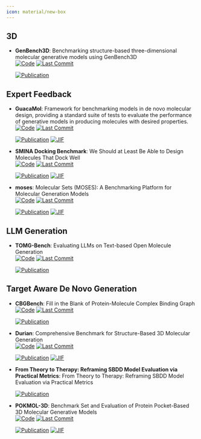```yaml
---
icon: material/new-box
---
```



## **3D**


- **GenBench3D**: Benchmarking structure-based three-dimensional molecular generative models using GenBench3D  
    [![Code](https://img.shields.io/github/stars/bbaillif/genbench3d?style=for-the-badge&logo=github)](https://github.com/bbaillif/genbench3d) 
    [![Last Commit](https://img.shields.io/github/last-commit/bbaillif/genbench3d?style=for-the-badge&logo=github)](https://github.com/bbaillif/genbench3d) 

    [![Publication](https://img.shields.io/badge/Publication-Citations:0-blue?style=for-the-badge&logo=bookstack)](https://doi.org/10.48550/arXiv.2407.04424) 


## **Expert Feedback**


- **GuacaMol**: Framework for benchmarking models in de novo molecular design, providing a standard suite of tests to evaluate the performance of generative models in producing molecules with desired properties.  
    [![Code](https://img.shields.io/github/stars/BenevolentAI/guacamol?style=for-the-badge&logo=github)](https://github.com/BenevolentAI/guacamol) 
    [![Last Commit](https://img.shields.io/github/last-commit/BenevolentAI/guacamol?style=for-the-badge&logo=github)](https://github.com/BenevolentAI/guacamol) 

    [![Publication](https://img.shields.io/badge/Publication-Citations:477-blue?style=for-the-badge&logo=bookstack)](https://doi.org/10.1021/acs.jcim.8b00839) 
    [![JIF](https://img.shields.io/badge/Impact_Factor-5.60-purple?style=for-the-badge&logo=academia)](https://doi.org/10.1021/acs.jcim.8b00839)



- **SMINA Docking Benchmark**: We Should at Least Be Able to Design Molecules That Dock Well  
    [![Code](https://img.shields.io/github/stars/cieplinski-tobiasz/smina-docking-benchmark?style=for-the-badge&logo=github)](https://github.com/cieplinski-tobiasz/smina-docking-benchmark) 
    [![Last Commit](https://img.shields.io/github/last-commit/cieplinski-tobiasz/smina-docking-benchmark?style=for-the-badge&logo=github)](https://github.com/cieplinski-tobiasz/smina-docking-benchmark) 

    [![Publication](https://img.shields.io/badge/Publication-Citations:15-blue?style=for-the-badge&logo=bookstack)](https://doi.org/10.1021/acs.jcim.2c01355) 
    [![JIF](https://img.shields.io/badge/Impact_Factor-5.60-purple?style=for-the-badge&logo=academia)](https://doi.org/10.1021/acs.jcim.2c01355)



- **moses**: Molecular Sets (MOSES): A Benchmarking Platform for Molecular Generation Models  
    [![Code](https://img.shields.io/github/stars/molecularsets/moses?style=for-the-badge&logo=github)](https://github.com/molecularsets/moses) 
    [![Last Commit](https://img.shields.io/github/last-commit/molecularsets/moses?style=for-the-badge&logo=github)](https://github.com/molecularsets/moses) 

    [![Publication](https://img.shields.io/badge/Publication-Citations:374-blue?style=for-the-badge&logo=bookstack)](https://doi.org/10.3389/fphar.2020.565644) 
    [![JIF](https://img.shields.io/badge/Impact_Factor-4.40-purple?style=for-the-badge&logo=academia)](https://doi.org/10.3389/fphar.2020.565644)


## **LLM Generation**


- **TOMG-Bench**: Evaluating LLMs on Text-based Open Molecule Generation  
    [![Code](https://img.shields.io/github/stars/phenixace/TOMG-Bench?style=for-the-badge&logo=github)](https://github.com/phenixace/TOMG-Bench) 
    [![Last Commit](https://img.shields.io/github/last-commit/phenixace/TOMG-Bench?style=for-the-badge&logo=github)](https://github.com/phenixace/TOMG-Bench) 

    [![Publication](https://img.shields.io/badge/Publication-Citations:0-blue?style=for-the-badge&logo=bookstack)](https://doi.org/10.48550/arXiv.2412.14642) 


## **Target Aware De Novo Generation**


- **CBGBench**: Fill in the Blank of Protein-Molecule Complex Binding Graph  
    [![Code](https://img.shields.io/github/stars/Edapinenut/CBGBench?style=for-the-badge&logo=github)](https://github.com/Edapinenut/CBGBench) 
    [![Last Commit](https://img.shields.io/github/last-commit/Edapinenut/CBGBench?style=for-the-badge&logo=github)](https://github.com/Edapinenut/CBGBench) 

    [![Publication](https://img.shields.io/badge/Publication-Citations:0-blue?style=for-the-badge&logo=bookstack)](https://doi.org/10.48550/arXiv.2406.10840) 



- **Durian**: Comprehensive Benchmark for Structure-Based 3D Molecular Generation  
    [![Code](https://img.shields.io/github/stars/19990210nd/Durian?style=for-the-badge&logo=github)](https://github.com/19990210nd/Durian) 
    [![Last Commit](https://img.shields.io/github/last-commit/19990210nd/Durian?style=for-the-badge&logo=github)](https://github.com/19990210nd/Durian) 

    [![Publication](https://img.shields.io/badge/Publication-Citations:0-blue?style=for-the-badge&logo=bookstack)](https://doi.org/10.1021/acs.jcim.4c02232) 
    [![JIF](https://img.shields.io/badge/Impact_Factor-5.60-purple?style=for-the-badge&logo=academia)](https://doi.org/10.1021/acs.jcim.4c02232)



- **From Theory to Therapy: Reframing SBDD Model Evaluation via Practical Metrics**: From Theory to Therapy: Reframing SBDD Model Evaluation via Practical Metrics  

    [![Publication](https://img.shields.io/badge/Publication-Citations:2-blue?style=for-the-badge&logo=bookstack)](https://doi.org/10.4135/9781071909850.n4) 



- **POKMOL-3D**: Benchmark Set and Evaluation of Protein Pocket-Based 3D Molecular Generative Models  
    [![Code](https://img.shields.io/github/stars/haoyang9688/POKMOL3D/tree/master?style=for-the-badge&logo=github)](https://github.com/haoyang9688/POKMOL3D/tree/master) 
    [![Last Commit](https://img.shields.io/github/last-commit/haoyang9688/POKMOL3D/tree/master?style=for-the-badge&logo=github)](https://github.com/haoyang9688/POKMOL3D/tree/master) 

    [![Publication](https://img.shields.io/badge/Publication-Citations:1-blue?style=for-the-badge&logo=bookstack)](https://doi.org/10.1021/acs.jcim.4c01598) 
    [![JIF](https://img.shields.io/badge/Impact_Factor-5.60-purple?style=for-the-badge&logo=academia)](https://doi.org/10.1021/acs.jcim.4c01598)


